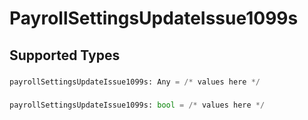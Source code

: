 # PayrollSettingsUpdateIssue1099s


## Supported Types

### 

```python
payrollSettingsUpdateIssue1099s: Any = /* values here */
```

### 

```python
payrollSettingsUpdateIssue1099s: bool = /* values here */
```

